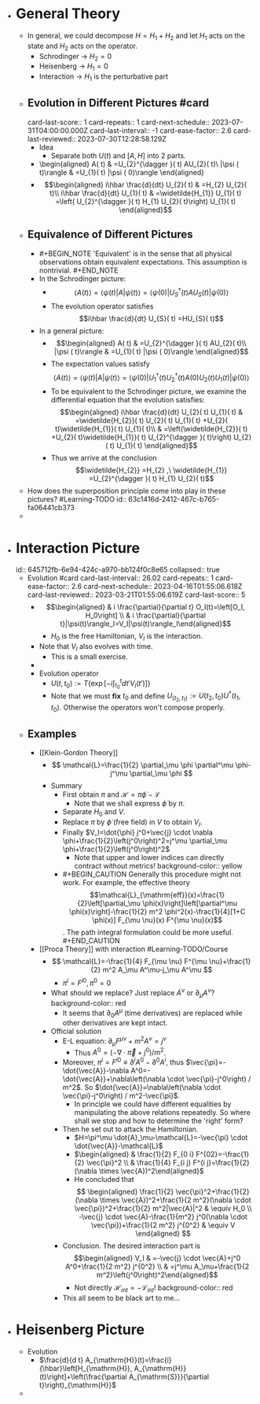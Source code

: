 - # General Theory
	- In general, we could decompose $H=H_1+H_2$ and let $H_1$ acts on the state and $H_2$ acts on the operator.
		- Schrodinger -> $H_2=0$
		- Heisenberg -> $H_1=0$
		- Interaction -> $H_1$ is the perturbative part
	- ## Evolution in Different Pictures #card
	  card-last-score:: 1
	  card-repeats:: 1
	  card-next-schedule:: 2023-07-31T04:00:00.000Z
	  card-last-interval:: -1
	  card-ease-factor:: 2.6
	  card-last-reviewed:: 2023-07-30T12:28:58.129Z
		- Idea
			- Separate both $U(t)$ and $[A,H]$ into 2 parts.
		- \begin{aligned}
		  A( t) & =U_{2}^{\dagger }( t) AU_{2}( t)\\
		  |\psi ( t)\rangle  & =U_{1}( t) |\psi ( 0)\rangle
		  \end{aligned}
		- $$\begin{aligned}
		  i\hbar \frac{d}{dt} U_{2}( t) & =H_{2} U_{2}( t)\\
		  i\hbar \frac{d}{dt} U_{1}( t) & =\widetilde{H_{1}} U_{1}( t) =\left( U_{2}^{\dagger }( t) H_{1} U_{2}( t)\right) U_{1}( t)
		  \end{aligned}$$
	- ## Equivalence of Different Pictures
		- #+BEGIN_NOTE
		  'Equivalent' is in the sense that all physical observations obtain equivalent expectations. 
		  This assumption is nontrivial.
		  #+END_NOTE
		- In the Schrodinger picture:
			- $$\langle A( t)\rangle =\langle \psi ( t) |A|\psi ( t)\rangle =\left\langle \psi ( 0) |U_{S}^{\dagger }( t) AU_{S}( t) |\psi ( 0)\right\rangle$$
			- The evolution operator satisfies
			  $$i\hbar \frac{d}{dt} U_{S}( t) =HU_{S}( t)$$
		- In a general picture:
			- $$\begin{aligned}
			  A( t) & =U_{2}^{\dagger }( t) AU_{2}( t)\\
			  |\psi ( t)\rangle  & =U_{1}( t) |\psi ( 0)\rangle
			  \end{aligned}$$
			- The expectation values satisfy
			  $$\langle A( t)\rangle =\langle \psi ( t) |A|\psi ( t)\rangle =\left\langle \psi ( 0) |U_{1}^{\dagger }( t) U_{2}^{\dagger }( t) A( 0) U_{2}( t) U_{1}( t) |\psi ( 0)\right\rangle $$
			- To be equivalent to the Schrodinger picture, we examine the differential equation that the evolution satisfies:
			  $$\begin{aligned}
			  i\hbar \frac{d}{dt} U_{2}( t) U_{1}( t) & =\widetilde{H_{2}}( t) U_{2}( t) U_{1}( t) +U_{2}( t)\widetilde{H_{1}}( t) U_{1}( t)\\
			   & =\left(\widetilde{H_{2}}( t) +U_{2}( t)\widetilde{H_{1}}( t) U_{2}^{\dagger }( t)\right) U_{2}( t) U_{1}( t)
			  \end{aligned}$$
			- Thus we arrive at the conclusion
			  $$\widetilde{H_{2}} =H_{2} ,\ \widetilde{H_{1}} =U_{2}^{\dagger }( t) H_{1} U_{2}( t)$$
	- How does the superposition principle come into play in these pictures? #Learning-TODO
	  id:: 63c1416d-2412-467c-b765-fa06441cb373
	-
- # Interaction Picture
  id:: 645712fb-6e94-424c-a970-bb124f0c8e65
  collapsed:: true
	- Evolution #card
	  card-last-interval:: 26.02
	  card-repeats:: 1
	  card-ease-factor:: 2.6
	  card-next-schedule:: 2023-04-16T01:55:06.618Z
	  card-last-reviewed:: 2023-03-21T01:55:06.619Z
	  card-last-score:: 5
		- $$\begin{aligned} & i \frac{\partial}{\partial t} O_I(t)=\left[O_I, H_0\right] \\ & i \frac{\partial}{\partial t}|\psi(t)\rangle_I=V_I|\psi(t)\rangle_I\end{aligned}$$
			- $H_0$ is the free Hamiltonian, $V_I$ is the interaction.
		- Note that $V_I$ also evolves with time.
			- This is a small exercise.
		-
		- Evolution operator
			- $U(t,t_0):=T\{\exp[-i\int^{t}_{t_0}dt' V_I(t')]\}$
			- Note that we must **fix** $t_0$ and define $U_(t_2,t_1):=U(t_2,t_0)U^\dag(t_1,t_0)$. Otherwise the operators won't compose properly.
	- ## Examples
		- [[Klein-Gordon Theory]]
			- $$
			  \mathcal{L}=\frac{1}{2} \partial_\mu \phi \partial^\mu \phi-j^\mu \partial_\mu \phi
			  $$
			- Summary
				- First obtain $\pi$ and $\mathcal H=\pi \dot{\phi}-\mathcal{L}$
					- Note that we shall express $\dot\phi$ by $\pi$.
				- Separate $H_0$ and $V$.
				- Replace $\pi$ by $\dot\phi$ (free field) in $V$ to obtain $V_I$.
				- Finally $V_I=\dot{\phi} j^0+\vec{j} \cdot \nabla \phi+\frac{1}{2}\left(j^0\right)^2=j^\mu \partial_\mu \phi+\frac{1}{2}\left(j^0\right)^2$
					- Note that upper and lower indices can directly contract without metrics!
					  background-color:: yellow
				- #+BEGIN_CAUTION
				  Generally this procedure might not work. For example, the effective theory $$\mathcal{L}_{\mathrm{eff}}(x)=\frac{1}{2}\left[\partial_\mu \phi(x)\right]\left[\partial^\mu \phi(x)\right]-\frac{1}{2} m^2 \phi^2(x)-\frac{1}{4}[1+C \phi(x)] F_{\mu \nu}(x) F^{\mu \nu}(x)$$.
				  The path integral formulation could be more useful.
				  #+END_CAUTION
		- [[Proca Theory]] with interaction #Learning-TODO/Course
			- $$
			  \mathcal{L}=-\frac{1}{4} F_{\mu \nu} F^{\mu \nu}+\frac{1}{2} m^2 A_\mu A^\mu-j_\mu A^\mu
			  $$
				- $\pi^i=F^{i 0}, \pi^0=0$
			- What should we replace? Just replace $\dot A^\nu$ or $\partial_{\mu} A^\nu$?
			  background-color:: red
				- It seems that $\partial_0 A^\mu$ (time derivatives) are replaced while other derivatives are kept intact.
			- Official solution
				- E-L equation: $\partial_\mu F^{\mu \nu}+m^2 A^\nu=j^\nu$
					- Thus $A^0=\left(-\nabla \cdot \vec{\pi}+j^0\right) / m^2$.
				- Moreover, $\pi^i=F^{i 0}\equiv\partial^iA^0-\partial^0A^i$, thus $\vec{\pi}=-\dot{\vec{A}}-\nabla A^0=-\dot{\vec{A}}+\nabla\left(\nabla \cdot \vec{\pi}-j^0\right) / m^2$.
				  So $\dot{\vec{A}}=\nabla\left(\nabla \cdot \vec{\pi}-j^0\right) / m^2-\vec{\pi}$.
					- In principle we could have different equalities by manipulating the above relations repeatedly. So where shall we stop and how to determine the 'right' form?
				- Then he set out to attack the Hamiltonian.
					- $H=\pi^\mu \dot{A}_\mu-\mathcal{L}=-\vec{\pi} \cdot \dot{\vec{A}}-\mathcal{L}$
					- $\begin{aligned} & \frac{1}{2} F_{0 i} F^{02}=-\frac{1}{2} \vec{\pi}^2 \\ & \frac{1}{4} F_{i j} F^{i j}=\frac{1}{2}(\nabla \times \vec{A})^2\end{aligned}$
					- He concluded that 
					  $$
					  \begin{aligned}
					  \frac{1}{2} \vec{\pi}^2+\frac{1}{2}(\nabla \times \vec{A})^2+\frac{1}{2 m^2}(\nabla \cdot \vec{\pi})^2+\frac{1}{2} m^2|\vec{A}|^2 & \equiv H_0 \\
					  -\vec{j} \cdot \vec{A}-\frac{1}{m^2} j^0(\nabla \cdot \vec{\pi})+\frac{1}{2 m^2} j^{0^2} & \equiv V
					  \end{aligned}
					  $$
				- Conclusion. The desired interaction part is
				  $$\begin{aligned} V_I & =-\vec{j} \cdot \vec{A}+j^0 A^0+\frac{1}{2 m^2} j^{0^2} \\ & =j^\mu A_\mu+\frac{1}{2 m^2}\left(j^0\right)^2\end{aligned}$$
					- Not directly $\mathcal H_{int}=-\mathcal L_{int}$!
					  background-color:: red
				- This all seem to be black art to me...
- # Heisenberg Picture
	- Evolution
		- $\frac{d}{d t} A_{\mathrm{H}}(t)=\frac{i}{\hbar}\left[H_{\mathrm{H}}, A_{\mathrm{H}}(t)\right]+\left(\frac{\partial A_{\mathrm{S}}}{\partial t}\right)_{\mathrm{H}}$
	-